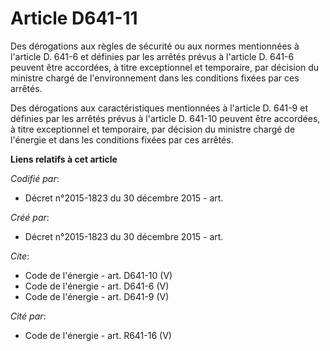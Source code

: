 # Article D641-11

Des dérogations aux règles de sécurité ou aux normes mentionnées à l'article D. 641-6 et définies par les arrêtés prévus à
l'article D. 641-6 peuvent être accordées, à titre exceptionnel et temporaire, par décision du ministre chargé de
l'environnement dans les conditions fixées par ces arrêtés.

Des dérogations aux caractéristiques mentionnées à l'article D. 641-9 et définies par les arrêtés prévus à l'article D.
641-10 peuvent être accordées, à titre exceptionnel et temporaire, par décision du ministre chargé de l'énergie et dans les
conditions fixées par ces arrêtés.

**Liens relatifs à cet article**

_Codifié par_:

  - Décret n°2015-1823 du 30 décembre 2015 - art.

_Créé par_:

  - Décret n°2015-1823 du 30 décembre 2015 - art.

_Cite_:

  - Code de l'énergie - art. D641-10 (V)
  - Code de l'énergie - art. D641-6 (V)
  - Code de l'énergie - art. D641-9 (V)

_Cité par_:

  - Code de l'énergie - art. R641-16 (V)
